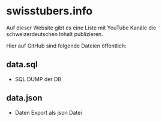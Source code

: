 swisstubers.info
=============
Auf dieser Website gibt es eine Liste mit YouTube Kanäle die schweizerdeutschen Inhalt publizieren.

Hier auf GitHub sind folgende Dateien öffentlich:

data.sql
-------
* SQL DUMP der DB

data.json
-------
* Daten Export als json Datei